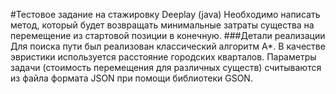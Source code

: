 #Тестовое задание на стажировку Deeplay (java)
Необходимо написать метод, который будет возвращать минимальные затраты существа на перемещение из стартовой позиции в конечную.
###Детали реализации
Для поиска пути был реализован классический алгоритм A*. В качестве эвристики используется расстояние городских кварталов. Параметры задачи (стоимость перемещения для различных существ) считываются из файла формата JSON при помощи библиотеки GSON.
